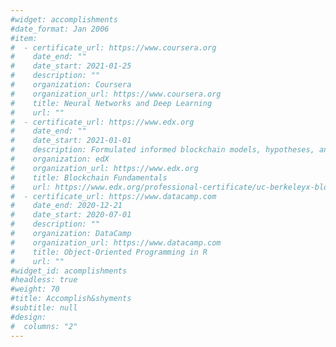 ```yaml
---
#widget: accomplishments
#date_format: Jan 2006
#item:
#  - certificate_url: https://www.coursera.org
#    date_end: ""
#    date_start: 2021-01-25
#    description: ""
#    organization: Coursera
#    organization_url: https://www.coursera.org
#    title: Neural Networks and Deep Learning
#    url: ""
#  - certificate_url: https://www.edx.org
#    date_end: ""
#    date_start: 2021-01-01
#    description: Formulated informed blockchain models, hypotheses, and use cases.
#    organization: edX
#    organization_url: https://www.edx.org
#    title: Blockchain Fundamentals
#    url: https://www.edx.org/professional-certificate/uc-berkeleyx-blockchain-fundamentals
#  - certificate_url: https://www.datacamp.com
#    date_end: 2020-12-21
#    date_start: 2020-07-01
#    description: ""
#    organization: DataCamp
#    organization_url: https://www.datacamp.com
#    title: Object-Oriented Programming in R
#    url: ""
#widget_id: acomplishments
#headless: true
#weight: 70
#title: Accomplish&shyments
#subtitle: null
#design:
#  columns: "2"
---
```

